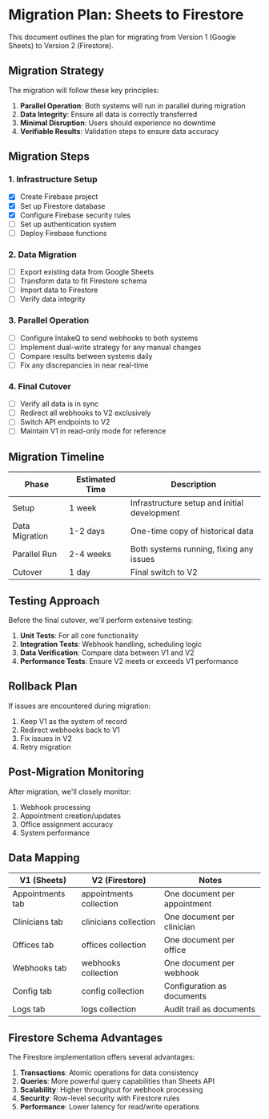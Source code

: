 # Migration Plan: Sheets to Firestore

This document outlines the plan for migrating from Version 1 (Google Sheets) to Version 2 (Firestore).

## Migration Strategy

The migration will follow these key principles:

1. **Parallel Operation**: Both systems will run in parallel during migration
2. **Data Integrity**: Ensure all data is correctly transferred
3. **Minimal Disruption**: Users should experience no downtime
4. **Verifiable Results**: Validation steps to ensure data accuracy

## Migration Steps

### 1. Infrastructure Setup

- [x] Create Firebase project
- [x] Set up Firestore database
- [x] Configure Firebase security rules
- [ ] Set up authentication system
- [ ] Deploy Firebase functions

### 2. Data Migration

- [ ] Export existing data from Google Sheets
- [ ] Transform data to fit Firestore schema
- [ ] Import data to Firestore
- [ ] Verify data integrity

### 3. Parallel Operation

- [ ] Configure IntakeQ to send webhooks to both systems
- [ ] Implement dual-write strategy for any manual changes
- [ ] Compare results between systems daily
- [ ] Fix any discrepancies in near real-time

### 4. Final Cutover

- [ ] Verify all data is in sync
- [ ] Redirect all webhooks to V2 exclusively
- [ ] Switch API endpoints to V2
- [ ] Maintain V1 in read-only mode for reference

## Migration Timeline

| Phase | Estimated Time | Description |
|-------|----------------|-------------|
| Setup | 1 week | Infrastructure setup and initial development |
| Data Migration | 1-2 days | One-time copy of historical data |
| Parallel Run | 2-4 weeks | Both systems running, fixing any issues |
| Cutover | 1 day | Final switch to V2 |

## Testing Approach

Before the final cutover, we'll perform extensive testing:

1. **Unit Tests**: For all core functionality
2. **Integration Tests**: Webhook handling, scheduling logic
3. **Data Verification**: Compare data between V1 and V2
4. **Performance Tests**: Ensure V2 meets or exceeds V1 performance

## Rollback Plan

If issues are encountered during migration:

1. Keep V1 as the system of record
2. Redirect webhooks back to V1
3. Fix issues in V2
4. Retry migration

## Post-Migration Monitoring

After migration, we'll closely monitor:

1. Webhook processing
2. Appointment creation/updates
3. Office assignment accuracy
4. System performance

## Data Mapping

| V1 (Sheets) | V2 (Firestore) | Notes |
|-------------|----------------|-------|
| Appointments tab | appointments collection | One document per appointment |
| Clinicians tab | clinicians collection | One document per clinician |
| Offices tab | offices collection | One document per office |
| Webhooks tab | webhooks collection | One document per webhook |
| Config tab | config collection | Configuration as documents |
| Logs tab | logs collection | Audit trail as documents |

## Firestore Schema Advantages

The Firestore implementation offers several advantages:

1. **Transactions**: Atomic operations for data consistency
2. **Queries**: More powerful query capabilities than Sheets API
3. **Scalability**: Higher throughput for webhook processing
4. **Security**: Row-level security with Firestore rules
5. **Performance**: Lower latency for read/write operations